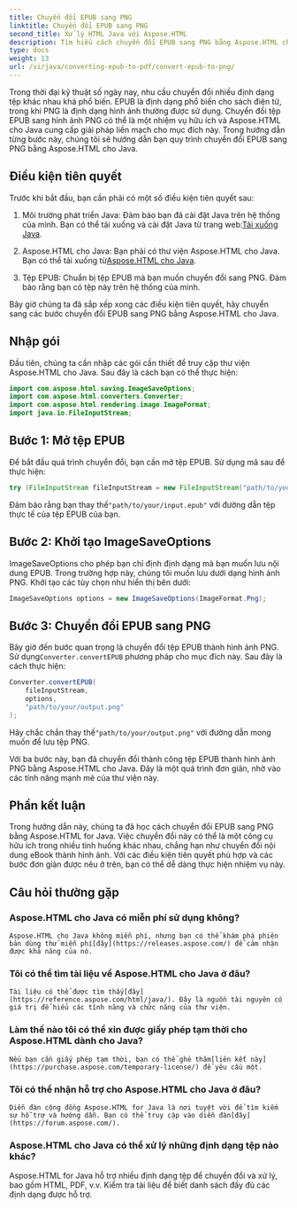 ```yaml
---
title: Chuyển đổi EPUB sang PNG
linktitle: Chuyển đổi EPUB sang PNG
second_title: Xử lý HTML Java với Aspose.HTML
description: Tìm hiểu cách chuyển đổi EPUB sang PNG bằng Aspose.HTML cho Java. Làm theo hướng dẫn từng bước của chúng tôi và làm cho nội dung eBook của bạn hấp dẫn về mặt hình ảnh.
type: docs
weight: 13
url: /vi/java/converting-epub-to-pdf/convert-epub-to-png/
---
```


Trong thời đại kỹ thuật số ngày nay, nhu cầu chuyển đổi nhiều định dạng tệp khác nhau khá phổ biến. EPUB là định dạng phổ biến cho sách điện tử, trong khi PNG là định dạng hình ảnh thường được sử dụng. Chuyển đổi tệp EPUB sang hình ảnh PNG có thể là một nhiệm vụ hữu ích và Aspose.HTML cho Java cung cấp giải pháp liền mạch cho mục đích này. Trong hướng dẫn từng bước này, chúng tôi sẽ hướng dẫn bạn quy trình chuyển đổi EPUB sang PNG bằng Aspose.HTML cho Java.

## Điều kiện tiên quyết

Trước khi bắt đầu, bạn cần phải có một số điều kiện tiên quyết sau:

1.  Môi trường phát triển Java: Đảm bảo bạn đã cài đặt Java trên hệ thống của mình. Bạn có thể tải xuống và cài đặt Java từ trang web:[Tải xuống Java](https://www.oracle.com/java/technologies/javase-downloads.html).

2.  Aspose.HTML cho Java: Bạn phải có thư viện Aspose.HTML cho Java. Bạn có thể tải xuống từ[Aspose.HTML cho Java](https://releases.aspose.com/html/java/).

3. Tệp EPUB: Chuẩn bị tệp EPUB mà bạn muốn chuyển đổi sang PNG. Đảm bảo rằng bạn có tệp này trên hệ thống của mình.

Bây giờ chúng ta đã sắp xếp xong các điều kiện tiên quyết, hãy chuyển sang các bước chuyển đổi EPUB sang PNG bằng Aspose.HTML cho Java.

## Nhập gói

Đầu tiên, chúng ta cần nhập các gói cần thiết để truy cập thư viện Aspose.HTML cho Java. Sau đây là cách bạn có thể thực hiện:

```java
import com.aspose.html.saving.ImageSaveOptions;
import com.aspose.html.converters.Converter;
import com.aspose.html.rendering.image.ImageFormat;
import java.io.FileInputStream;
```

## Bước 1: Mở tệp EPUB

Để bắt đầu quá trình chuyển đổi, bạn cần mở tệp EPUB. Sử dụng mã sau để thực hiện:

```java
try (FileInputStream fileInputStream = new FileInputStream("path/to/your/input.epub")) {
```

 Đảm bảo rằng bạn thay thế`"path/to/your/input.epub"` với đường dẫn tệp thực tế của tệp EPUB của bạn.

## Bước 2: Khởi tạo ImageSaveOptions

ImageSaveOptions cho phép bạn chỉ định định dạng mà bạn muốn lưu nội dung EPUB. Trong trường hợp này, chúng tôi muốn lưu dưới dạng hình ảnh PNG. Khởi tạo các tùy chọn như hiển thị bên dưới:

```java
ImageSaveOptions options = new ImageSaveOptions(ImageFormat.Png);
```

## Bước 3: Chuyển đổi EPUB sang PNG

 Bây giờ đến bước quan trọng là chuyển đổi tệp EPUB thành hình ảnh PNG. Sử dụng`Converter.convertEPUB` phương pháp cho mục đích này. Sau đây là cách thực hiện:

```java
Converter.convertEPUB(
    fileInputStream,
    options,
    "path/to/your/output.png"
);
```

 Hãy chắc chắn thay thế`"path/to/your/output.png"` với đường dẫn mong muốn để lưu tệp PNG.

Với ba bước này, bạn đã chuyển đổi thành công tệp EPUB thành hình ảnh PNG bằng Aspose.HTML cho Java. Đây là một quá trình đơn giản, nhờ vào các tính năng mạnh mẽ của thư viện này.

## Phần kết luận

Trong hướng dẫn này, chúng ta đã học cách chuyển đổi EPUB sang PNG bằng Aspose.HTML for Java. Việc chuyển đổi này có thể là một công cụ hữu ích trong nhiều tình huống khác nhau, chẳng hạn như chuyển đổi nội dung eBook thành hình ảnh. Với các điều kiện tiên quyết phù hợp và các bước đơn giản được nêu ở trên, bạn có thể dễ dàng thực hiện nhiệm vụ này.

## Câu hỏi thường gặp

### Aspose.HTML cho Java có miễn phí sử dụng không?
    Aspose.HTML cho Java không miễn phí, nhưng bạn có thể khám phá phiên bản dùng thử miễn phí[đây](https://releases.aspose.com/) để cảm nhận được khả năng của nó.

### Tôi có thể tìm tài liệu về Aspose.HTML cho Java ở đâu?
    Tài liệu có thể được tìm thấy[đây](https://reference.aspose.com/html/java/). Đây là nguồn tài nguyên có giá trị để hiểu các tính năng và chức năng của thư viện.

### Làm thế nào tôi có thể xin được giấy phép tạm thời cho Aspose.HTML dành cho Java?
    Nếu bạn cần giấy phép tạm thời, bạn có thể ghé thăm[liên kết này](https://purchase.aspose.com/temporary-license/) để yêu cầu một.

### Tôi có thể nhận hỗ trợ cho Aspose.HTML cho Java ở đâu?
    Diễn đàn cộng đồng Aspose.HTML for Java là nơi tuyệt vời để tìm kiếm sự hỗ trợ và hướng dẫn. Bạn có thể truy cập vào diễn đàn[đây](https://forum.aspose.com/).

### Aspose.HTML cho Java có thể xử lý những định dạng tệp nào khác?
   Aspose.HTML for Java hỗ trợ nhiều định dạng tệp để chuyển đổi và xử lý, bao gồm HTML, PDF, v.v. Kiểm tra tài liệu để biết danh sách đầy đủ các định dạng được hỗ trợ.
